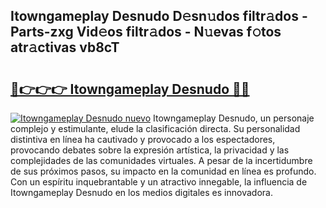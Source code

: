 ## Itowngameplay Desnudo D𝚎sn𝚞dos filtr𝚊dos - Parts-zxg Vid𝚎os filtr𝚊dos - N𝚞evas f𝚘tos atr𝚊ctivas vb8cT

# <h2><a href="http://mb18qz.tromn.icu/?c=Itowngameplay+Desnudo">🔗👉👉👉 Itowngameplay Desnudo 🔗🔗</a></h2>

[![Itowngameplay Desnudo nuevo](https://i.imgur.com/pEAQMta.gif)](http://mb18qz.tromn.icu/?c=Itowngameplay+Desnudo)
Itowngameplay Desnudo, un personaje complejo y estimulante, elude la clasificación directa. Su personalidad distintiva en línea ha cautivado y provocado a los espectadores, provocando debates sobre la expresión artística, la privacidad y las complejidades de las comunidades virtuales. A pesar de la incertidumbre de sus próximos pasos, su impacto en la comunidad en línea es profundo. Con un espíritu inquebrantable y un atractivo innegable, la influencia de Itowngameplay Desnudo en los medios digitales es innovadora.
